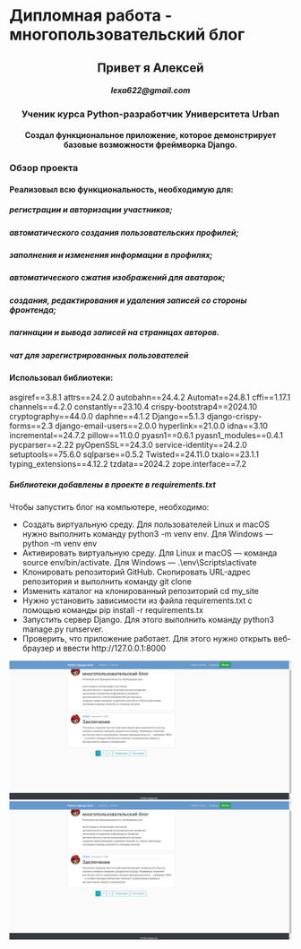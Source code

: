<h1 aiign="center">Дипломная работа - многопользовательский блог</h1>
<h2 align="center">Привет я Алексей</h2> 
<h5 align="center">lexa622@gmail.com</h5>
<h3 align="center">Ученик курса Python-разработчик Университета Urban</h3>
<h4 align="center">Создал функциональное приложение, которое демонстрирует базовые возможности фреймворка Django.</h4>
<h3>Обзор проекта</h3>
<h4>Реализовыл всю функциональность, необходимую для:</h4>

<h5>регистрации и авторизации участников;</h5>
<h5>автоматического создания пользовательских профилей;</h5>
<h5>заполнения и изменения информации в профилях;</h5>
<h5>автоматического сжатия изображений для аватарок;</h5>
<h5>создания, редактирования и удаления записей со стороны фронтенда;</h5>
<h5>пагинации и вывода записей на страницах авторов.</h5>
<h5>чат для зарегистрированных пользователей</h5>

<h4>Использовал библиотеки:</h4>

asgiref==3.8.1
attrs==24.2.0
autobahn==24.4.2
Automat==24.8.1
cffi==1.17.1
channels==4.2.0
constantly==23.10.4
crispy-bootstrap4==2024.10
cryptography==44.0.0
daphne==4.1.2
Django==5.1.3
django-crispy-forms==2.3
django-email-users==2.0.0
hyperlink==21.0.0
idna==3.10
incremental==24.7.2
pillow==11.0.0
pyasn1==0.6.1
pyasn1_modules==0.4.1
pycparser==2.22
pyOpenSSL==24.3.0
service-identity==24.2.0
setuptools==75.6.0
sqlparse==0.5.2
Twisted==24.11.0
txaio==23.1.1
typing_extensions==4.12.2
tzdata==2024.2
zope.interface==7.2
<h5>Библиотеки добавлены в проекте в requirements.txt</h5>

<p class='text-muted'>Чтобы запустить блог на компьютере, необходимо:</p>
<ul class="list-group">
  <li class="list-group-item list-group-item-light">Создать виртуальную среду. Для пользователей Linux и macOS нужно выполнить команду python3 -m venv env. Для Windows —  python -m venv env</li>
  <li class="list-group-item list-group-item-light">Активировать виртуальную среду. Для Linux и macOS — команда source env/bin/activate. Для Windows — .\env\Scripts\activate</li>
  <li class="list-group-item list-group-item-light">Клонировать репозиторий GitHub. Скопировать URL-адрес репозитория и выполнить команду git clone</li>
  <li class="list-group-item list-group-item-light">Изменить каталог на клонированный репозиторий cd my_site</li>
  <li class="list-group-item list-group-item-light">Нужно установить зависимости из файла requirements.txt с помощью команды pip install -r requirements.tx</li>
  <li class="list-group-item list-group-item-light">Запустить сервер Django. Для этого выполнить команду python3 manage.py runserver.</li>
  <li class="list-group-item list-group-item-light">Проверить, что приложение работает. Для этого нужно открыть веб-браузер и ввести http://127.0.0.1:8000</li>
</ul>

<img src="https://github.com/Lexa622/ChatBlog/blob/master/Снимок%20экрана%20блог.png">

<img src="https://github.com/Lexa622/ChatBlog/blob/master/Снимок%20экрана%20чат.png">
